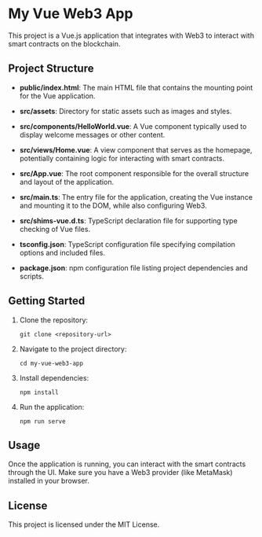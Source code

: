 # My Vue Web3 App

This project is a Vue.js application that integrates with Web3 to interact with smart contracts on the blockchain.

## Project Structure
- **public/index.html**: The main HTML file that contains the mounting point for the Vue application.
                    
- **src/assets**: Directory for static assets such as images and styles.
                    
- **src/components/HelloWorld.vue**: A Vue component typically used to display welcome messages or other content.
                    
- **src/views/Home.vue**: A view component that serves as the homepage, potentially containing logic for interacting with smart contracts.
                     
- **src/App.vue**: The root component responsible for the overall structure and layout of the application.
                    
- **src/main.ts**: The entry file for the application, creating the Vue instance and mounting it to the DOM, while also configuring Web3.
                    
- **src/shims-vue.d.ts**: TypeScript declaration file for supporting type checking of Vue files.
                    
- **tsconfig.json**: TypeScript configuration file specifying compilation options and included files.
                    
- **package.json**: npm configuration file listing project dependencies and scripts.
                    
## Getting Started

1. Clone the repository:
   ```
   git clone <repository-url>
   ```

2. Navigate to the project directory:
   ```
   cd my-vue-web3-app
   ```

3. Install dependencies:
   ```
   npm install
   ```

4. Run the application:
   ```
   npm run serve
   ```

## Usage

Once the application is running, you can interact with the smart contracts through the UI. Make sure you have a Web3 provider (like MetaMask) installed in your browser.

## License

This project is licensed under the MIT License.

